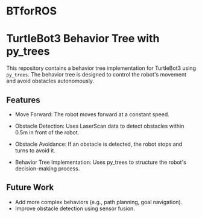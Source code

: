 # BTforROS

# TurtleBot3 Behavior Tree with py_trees

This repository contains a behavior tree implementation for TurtleBot3 using `py_trees`. The behavior tree is designed to control the robot's movement and avoid obstacles autonomously.

## Features

- Move Forward: The robot moves forward at a constant speed.

- Obstacle Detection: Uses LaserScan data to detect obstacles within 0.5m in front of the robot.

- Obstacle Avoidance: If an obstacle is detected, the robot stops and turns to avoid it.

- Behavior Tree Implementation: Uses py_trees to structure the robot's decision-making process.


## Future Work
- Add more complex behaviors (e.g., path planning, goal navigation).
- Improve obstacle detection using sensor fusion.
